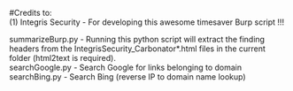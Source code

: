 #Credits to:  
(1) Integris Security - For developing this awesome timesaver Burp script !!!

summarizeBurp.py  - Running this python script will extract the finding headers from the IntegrisSecurity_Carbonator*.html files in the current folder (html2text is required).  
searchGoogle.py	  - Search Google for links belonging to domain
searchBing.py	  - Search Bing (reverse IP to domain name lookup)
